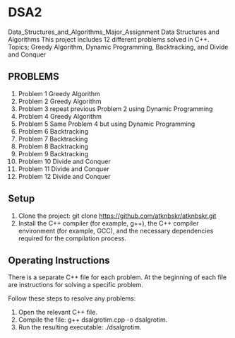 # DSA2

Data_Structures_and_Algorithms_Major_Assignment
Data Structures and Algorithms
This project includes 12 different problems solved in C++.
Topics; Greedy Algorithm, Dynamic Programming, Backtracking, and Divide and Conquer

## PROBLEMS
1. Problem 1 Greedy Algorithm
2. Problem 2 Greedy Algorithm
3. Problem 3 repeat previous Problem 2 using Dynamic Programming
4. Problem 4 Greedy Algorithm
5. Problem 5 Same Problem 4 but using Dynamic Programming
6. Problem 6 Backtracking
7. Problem 7 Backtracking
8. Problem 8 Backtracking
9. Problem 9 Backtracking
10. Problem 10 Divide and Conquer
11. Problem 11 Divide and Conquer
12. Problem 12 Divide and Conquer

## Setup
1. Clone the project: git clone https://github.com/atknbskr/atknbskr.git
2. Install the C++ compiler (for example, g++), the C++ compiler environment (for example, GCC), and the necessary dependencies required for the compilation process.

## Operating Instructions
There is a separate C++ file for each problem. At the beginning of each file are instructions for solving a specific problem.

Follow these steps to resolve any problems:
1. Open the relevant C++ file.
2. Compile the file: g++ dsalgrotim.cpp -o dsalgrotim.
3. Run the resulting executable: ./dsalgrotim.
